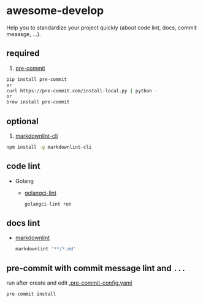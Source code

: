 # awesome-develop

Help you to standardize your project quickly
(about code lint, docs, commit meaasge, ...).

## required

1. [pre-commit](https://pre-commit.com/)

```sh
pip install pre-commit
or
curl https://pre-commit.com/install-local.py | python -
or
brew install pre-commit
```

## optional

1. [markdownlint-cli](https://github.com/igorshubovych/markdownlint-cli)

  ```sh
  npm install -g markdownlint-cli
  ```

## code lint

- Golang

  - [golangci-lint](https://github.com/golangci/golangci-lint)

    ```sh
    golangci-lint run
    ```

## docs lint

- [markdownlint](https://github.com/DavidAnson/markdownlint)
  
  ```sh
  markdownlint '**/*.md'
  ```

## pre-commit with commit message lint and `...`

run after create and edit [.pre-commit-config.yaml](./.pre-commit-config.yaml)

```sh
pre-commit install
```
